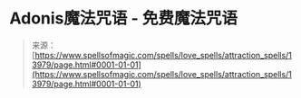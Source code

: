 <!--yml

category: 未分类

date: 2024-06-12 18:52:42

-->

# Adonis魔法咒语 - 免费魔法咒语

> 来源：[https://www.spellsofmagic.com/spells/love_spells/attraction_spells/13979/page.html#0001-01-01](https://www.spellsofmagic.com/spells/love_spells/attraction_spells/13979/page.html#0001-01-01)
